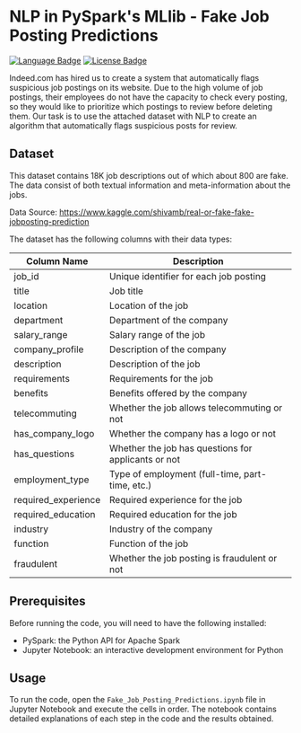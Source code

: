 # NLP in PySpark's MLlib - Fake Job Posting Predictions
[![Language Badge](https://img.shields.io/badge/Language-Python-blue.svg)](https://www.python.org/)
[![License Badge](https://img.shields.io/badge/License-CC%20BY--NC%204.0-0a2c46.svg)](https://creativecommons.org/licenses/by-nc/4.0/legalcode)

Indeed.com has hired us to create a system that automatically flags suspicious job postings on its website. Due to the high volume of job postings, their employees do not have the capacity to check every posting, so they would like to prioritize which postings to review before deleting them. Our task is to use the attached dataset with NLP to create an algorithm that automatically flags suspicious posts for review.

## Dataset

This dataset contains 18K job descriptions out of which about 800 are fake. The data consist of both textual information and meta-information about the jobs.

Data Source: https://www.kaggle.com/shivamb/real-or-fake-fake-jobposting-prediction

The dataset has the following columns with their data types:

| Column Name       | Description                                       |
|-------------------|---------------------------------------------------|
| job_id            | Unique identifier for each job posting            |
| title             | Job title                                         |
| location          | Location of the job                               |
| department        | Department of the company                         |
| salary_range      | Salary range of the job                            |
| company_profile   | Description of the company                        |
| description       | Description of the job                             |
| requirements      | Requirements for the job                           |
| benefits          | Benefits offered by the company                    |
| telecommuting     | Whether the job allows telecommuting or not        |
| has_company_logo  | Whether the company has a logo or not              |
| has_questions     | Whether the job has questions for applicants or not|
| employment_type   | Type of employment (full-time, part-time, etc.)     |
| required_experience | Required experience for the job                    |
| required_education | Required education for the job                     |
| industry          | Industry of the company                            |
| function          | Function of the job                                |
| fraudulent        | Whether the job posting is fraudulent or not        |

## Prerequisites

Before running the code, you will need to have the following installed:

- PySpark: the Python API for Apache Spark
- Jupyter Notebook: an interactive development environment for Python

## Usage

To run the code, open the `Fake_Job_Posting_Predictions.ipynb` file in Jupyter Notebook and execute the cells in order. The notebook contains detailed explanations of each step in the code and the results obtained.
